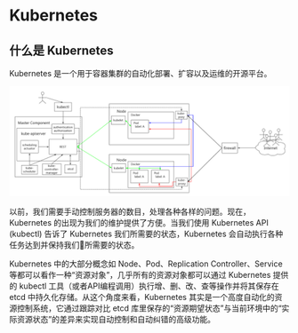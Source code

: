 # Kubernetes

## 什么是 Kubernetes

Kubernetes 是一个用于容器集群的自动化部署、扩容以及运维的开源平台。

![Kubernetes](images/kubernetes.png)

以前，我们需要手动控制服务器的数目，处理各种各样的问题。现在，Kubernetes 的出现为我们的维护提供了方便。当我们使用 Kubernetes API (kubectl) 告诉了 Kubernetes 我们所需要的状态，Kubernetes 会自动执行各种任务达到并保持我们所需要的状态。

<!-- 当你使用 Kubernetes API 创建对象设置了所需的状态，Kubernetes ⾃动执⾏各种任务 -- 例如启动或重新启动容器、伸缩给定应⽤程序的副本数量等等，最终将会使集群的当前状态匹配所需的状态。 -->

Kubernetes 中的大部分概念如 Node、Pod、Replication Controller、Service 等都可以看作一种“资源对象”，几乎所有的资源对象都可以通过 Kubernetes 提供的 kubectl 工具（或者API编程调用）执行增、删、改、查等操作并将其保存在 etcd 中持久化存储。从这个角度来看，Kubernetes 其实是一个高度自动化的资源控制系统，它通过跟踪对比 etcd 库里保存的“资源期望状态”与当前环境中的“实际资源状态”的差异来实现自动控制和自动纠错的高级功能。

<!-- ## Kubernetes Control Plane

Kubernetes Control Plane 由运⾏在集群上的一系列进程组成：

* 运行在 Master 上的有 kube-apiserver、kube-controller-manager 和 kube-scheduler
* 运行在 Nodes 上的有 kubelet、kube-proxy

## Kubernetes 对象

Kubernetes 的基本对象包括：

* Pod
* Service
* Volume
* Namespace

Kubernetes 还包含⼀些称为控制器的更⾼层次的抽象概念。控制器基于基本对象，并提供附加特性和便利特性。包括：

* ReplicaSet
* Deployment
* StatefulSet
* DaemonSet
* Job -->